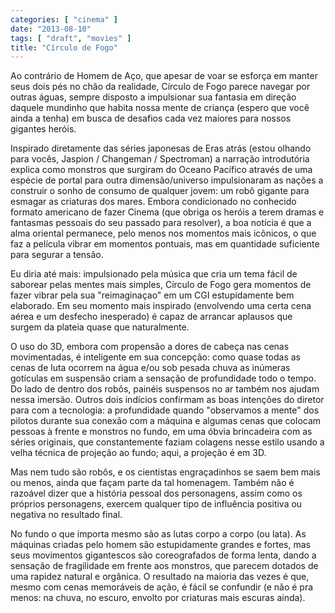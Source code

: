 ```yaml
---
categories: [ "cinema" ]
date: "2013-08-10"
tags: [ "draft", "movies" ]
title: "Círculo de Fogo"
---
```

Ao contrário de Homem de Aço, que apesar de voar se esforça em manter seus dois pés no chão da realidade, Círculo de Fogo parece navegar por outras águas, sempre disposto a impulsionar sua fantasia em direção daquele mundinho que habita nossa mente de criança (espero que você ainda a tenha) em busca de desafios cada vez maiores para nossos gigantes heróis. 

Inspirado diretamente das séries japonesas de Eras atrás (estou olhando para vocês, Jaspion / Changeman / Spectroman) a narração introdutória explica como monstros que surgiram do Oceano Pacífico através de uma espécie de portal para outra dimensão/universo impulsionaram as nações a construir o sonho de consumo de qualquer jovem: um robô gigante para esmagar as criaturas dos mares. Embora condicionado no conhecido formato americano de fazer Cinema (que obriga os heróis a terem dramas e fantasmas pessoais do seu passado para resolver), a boa notícia é que a alma oriental permanece, pelo menos nos momentos mais icônicos, o que faz a película vibrar em momentos pontuais, mas em quantidade suficiente para segurar a tensão.

Eu diria até mais: impulsionado pela música que cria um tema fácil de saborear pelas mentes mais simples, Círculo de Fogo gera momentos de fazer vibrar pela sua "reimaginaçao" em um CGI estupidamente bem elaborado. Em seu momento mais inspirado (envolvendo uma certa cena aérea e um desfecho inesperado) é capaz de arrancar aplausos que surgem da plateia quase que naturalmente.

O uso do 3D, embora com propensão a dores de cabeça nas cenas movimentadas, é inteligente em sua concepção: como quase todas as cenas de luta ocorrem na água e/ou sob pesada chuva as inúmeras gotículas em suspensão criam a sensação de profundidade todo o tempo. Do lado de dentro dos robôs, painéis suspensos no ar também nos ajudam nessa imersão. Outros dois indícios confirmam as boas intenções do diretor para com a tecnologia: a profundidade quando "observamos a mente" dos pilotos durante sua conexão com a máquina e algumas cenas que colocam pessoas à frente e monstros no fundo, em uma óbvia brincadeira com as séries originais, que constantemente faziam colagens nesse estilo usando a velha técnica de projeção ao fundo; aqui, a projeção é em 3D.

Mas nem tudo são robôs, e os cientistas engraçadinhos se saem bem mais ou menos, ainda que façam parte da tal homenagem. Também não é razoável dizer que a história pessoal dos personagens, assim como os próprios personagens, exercem qualquer tipo de influência positiva ou negativa no resultado final.

No fundo o que importa mesmo são as lutas corpo a corpo (ou lata). As máquinas criadas pelo homem são estupidamente grandes e fortes, mas seus movimentos gigantescos são coreografados de forma lenta, dando a sensação de fragilidade em frente aos monstros, que parecem dotados de uma rapidez natural e orgânica. O resultado na maioria das vezes é que, mesmo com cenas memoráveis de ação, é fácil se confundir (e não é pra menos: na chuva, no escuro, envolto por criaturas mais escuras ainda).

